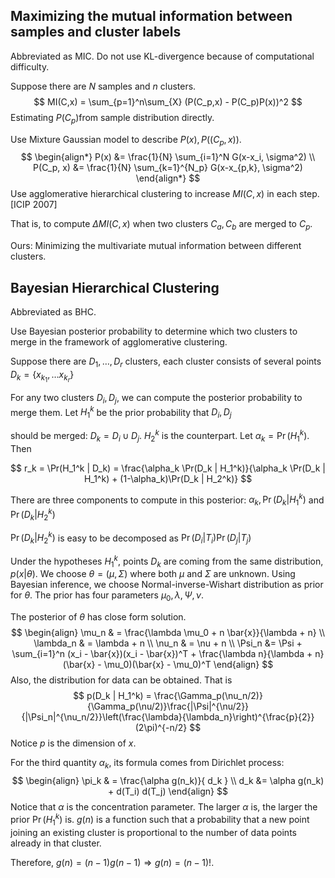 ## Maximizing the mutual information between samples and cluster labels

Abbreviated as MIC. Do not use KL-divergence because of computational difficulty.

Suppose there are $N$ samples and $n$ clusters.
$$
MI(C,x) = \sum_{p=1}^n\sum_{X} (P(C_p,x) - P(C_p)P(x))^2
$$
Estimating $P(C_p)​$ from sample distribution directly. 

Use Mixture Gaussian model to describe $P(x), P((C_p,x))$. 
$$
\begin{align*}
P(x) &= \frac{1}{N} \sum_{i=1}^N G(x-x_i, \sigma^2) \\
P(C_p, x) &= \frac{1}{N} \sum_{k=1}^{N_p} G(x-x_{p,k}, \sigma^2)
\end{align*}
$$
Use agglomerative hierarchical clustering to increase $MI(C,x)$ in each step. [ICIP 2007]

That is, to compute $\Delta MI(C,x)$ when two clusters $C_a, C_b$ are merged to $C_p$.

Ours: Minimizing the multivariate mutual information between different clusters.

## Bayesian Hierarchical Clustering

Abbreviated as BHC.

Use Bayesian posterior probability to determine which two clusters to merge in the framework of agglomerative clustering.

Suppose there are $D_1, \dots, D_r$ clusters, each cluster consists of several points $D_k = \{x_{k_1},\dots x_{k_r}\}$

For any two clusters $D_i, D_j$, we can compute the posterior probability to merge them. Let $H^{k}_1$ be the prior probability that $D_i, D_j$

should be merged: $D_k = D_i \cup D_j$. $H_2^{k}$ is the counterpart. Let $\alpha_k = \Pr(H_1^{k})$. Then 

$$
r_k = \Pr(H_1^k | D_k) = \frac{\alpha_k \Pr(D_k | H_1^k)}{\alpha_k \Pr(D_k | H_1^k) + (1-\alpha_k)\Pr(D_k | H_2^k)}
$$

There are three components to compute in this posterior: $\alpha_k, \Pr(D_k | H_1^k)$ and $\Pr(D_k | H_2^k)$

$\Pr(D_k | H_2^k)$ is easy to be decomposed as $\Pr(D_i | T_i) \Pr(D_j | T_j)$

Under the hypotheses $H_1^k$, points $D_k$ are coming from the same distribution, $p(x|\theta)$. We choose $\theta = (\mu, \Sigma)$ where both $\mu$ and $\Sigma$ are unknown. Using Bayesian inference, we choose Normal-inverse-Wishart distribution as prior for $\theta$.  The prior has four parameters $\mu_0, \lambda, \Psi, \nu​$.

The posterior of $\theta$ has close form solution. 
$$
\begin{align}
\mu_n & = \frac{\lambda \mu_0 + n \bar{x}}{\lambda + n} \\
\lambda_n & = \lambda + n \\
\nu_n & = \nu + n \\
\Psi_n &= \Psi + \sum_{i=1}^n (x_i - \bar{x})(x_i - \bar{x})^T + \frac{\lambda n}{\lambda + n}(\bar{x} - \mu_0)(\bar{x} - \mu_0)^T
\end{align}
$$
Also, the distribution for data can be obtained. That is
$$
p(D_k | H_1^k) = \frac{\Gamma_p(\nu_n/2)}{\Gamma_p(\nu/2)}\frac{|\Psi|^{\nu/2}}{|\Psi_n|^{\nu_n/2}}\left(\frac{\lambda}{\lambda_n}\right)^{\frac{p}{2}}(2\pi)^{-n/2}
$$
Notice $p$ is the dimension of $x$.

For the third quantity $\alpha_k$, its formula comes from Dirichlet process:
$$
\begin{align}
\pi_k & = \frac{\alpha g(n_k)}{ d_k } \\
d_k &= \alpha g(n_k) + d(T_i) d(T_j)
\end{align}
$$
Notice that $\alpha$ is the concentration parameter. The larger $\alpha$ is, the larger the prior $\Pr(H_1^k)$ is. $g(n)$ is a function such that a probability that a new point joining an existing cluster is proportional to the number of data points already in that cluster.

Therefore, $g(n) = (n-1)g(n-1) \Rightarrow g(n) = (n-1)!$.